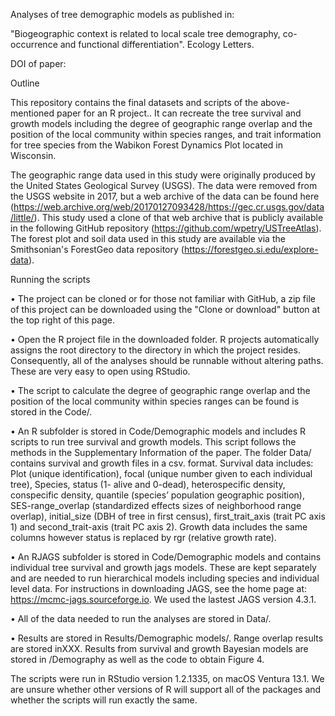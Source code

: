 Analyses of tree demographic models as published in:

"Biogeographic context is related to local scale tree demography, co-occurrence and functional differentiation". Ecology Letters.

DOI of paper: 

Outline

This repository contains the final datasets and scripts of the above-mentioned paper for an R project.. It can recreate the tree survival and growth models including the degree of geographic range overlap and the position of the local community within species ranges, and trait information for tree species from the Wabikon Forest Dynamics Plot located in Wisconsin.

The geographic range data used in this study were originally produced by the United States Geological Survey (USGS). The data were removed from the USGS website in 2017, but a web archive of the data can be found here (https://web.archive.org/web/20170127093428/https://gec.cr.usgs.gov/data/little/).  This study used a clone of that web archive that is publicly available in the following GitHub repository (https://github.com/wpetry/USTreeAtlas). The forest plot and soil data used in this study are available via the Smithsonian's ForestGeo data repository (https://forestgeo.si.edu/explore-data).

Running the scripts 

•	The project can be cloned or for those not familiar with GitHub, a zip file of this project can be downloaded using the "Clone or download" button at the top right of this page.

•	Open the R project file in the downloaded folder. R projects automatically assigns the root directory to the directory in which the project resides. Consequently, all of the analyses should be runnable without altering paths. These are very easy to open using RStudio.

•	The script to calculate the degree of geographic range overlap and the position of the local community within species ranges can be found is stored in the Code/.

•	An R subfolder is stored in Code/Demographic models and includes R scripts to run tree survival and growth models. This script follows the methods in the Supplementary Information of the paper. The folder Data/ contains survival and growth files in a csv. format. Survival data includes: Plot (unique identification), focal (unique number given to each individual tree), Species, status (1- alive and 0-dead), heterospecific density, conspecific density, quantile (species’ population geographic position), SES-range_overlap (standardized effects sizes of neighborhood range overlap), initial_size (DBH of tree in first census), first_trait_axis (trait PC axis 1) and second_trait-axis (trait PC axis 2). Growth data includes the same columns however status is replaced by rgr (relative growth rate).

•	An RJAGS subfolder is stored in Code/Demographic models and contains individual tree survival and growth jags models. These are kept separately and are needed to run hierarchical models including species and individual level data. For instructions in downloading JAGS, see the home page at: https://mcmc-jags.sourceforge.io. We used the lastest JAGS version 4.3.1.

•	All of the data needed to run the analyses are stored in Data/.

•	Results are stored in Results/Demographic models/. Range overlap results are stored inXXX. Results from survival and growth Bayesian models are stored in /Demography as well as the code to obtain Figure 4.


The scripts were run in RStudio version 1.2.1335, on macOS Ventura 13.1. We are unsure whether other versions of R will support all of the packages and whether the scripts will run exactly the same.
